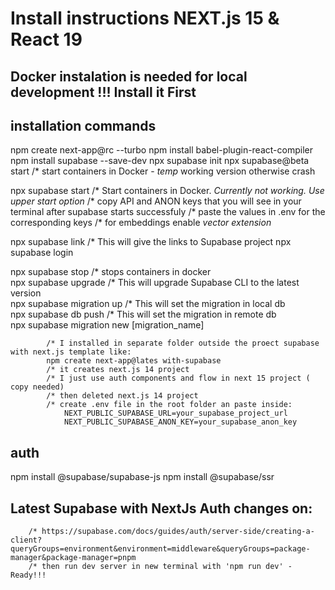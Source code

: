 # Install instructions NEXT.js 15 & React 19

## Docker instalation is needed for local development !!! Install it First

## installation commands

npm create next-app@rc --turbo
npm install babel-plugin-react-compiler
npm install supabase --save-dev 
npx supabase init
npx supabase@beta start
            /* start containers in Docker - *temp* working version otherwise crash

npx supabase start 
            /* Start containers in Docker. *Currently not working. Use upper start option*
            /* copy API and ANON keys that you will see in your terminal after supabase starts successfuly
            /* paste the values in .env for the corresponding keys
            /* for embeddings enable *vector extension*

npx supabase link
            /* This will give the links to Supabase project
npx supabase login

npx supabase stop
              /* stops containers in docker           
npx supabase upgrade
            /* This will upgrade Supabase CLI to the latest version                 
npx supabase migration up
            /* This will set the migration in local db                
npx supabase db push 
            /* This will set the migration in remote db  
npx supabase migration new [migration_name]             






            /* I installed in separate folder outside the proect supabase with next.js template like:
            npm create next-app@lates with-supabase
            /* it creates next.js 14 project
            /* I just use auth components and flow in next 15 project ( copy needed) 
            /* then deleted next.js 14 project       
            /* create .env file in the root folder an paste inside:
                NEXT_PUBLIC_SUPABASE_URL=your_supabase_project_url
                NEXT_PUBLIC_SUPABASE_ANON_KEY=your_supabase_anon_key
      


                          
## auth

npm install @supabase/supabase-js
npm install @supabase/ssr

## Latest Supabase with NextJs Auth changes on:
        /* https://supabase.com/docs/guides/auth/server-side/creating-a-client?queryGroups=environment&environment=middleware&queryGroups=package-manager&package-manager=pnpm
        /* then run dev server in new terminal with 'npm run dev' - Ready!!!      
